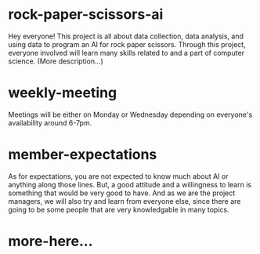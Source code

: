 # rock-paper-scissors-ai

Hey everyone! This project is all about data collection, data analysis, and using data to program an AI for rock paper scissors. Through this project, everyone involved will learn many skills related to and a part of computer science. (More description...)

# weekly-meeting
Meetings will be either on Monday or Wednesday depending on everyone's availability around 6-7pm.

# member-expectations
As for expectations, you are not expected to know much about AI or anything along those lines. But, a good attitude and a willingness to learn is something that would be very good to have. And as we are the project managers, we will also try and learn from everyone else, since there are going to be some people that are very knowledgable in many topics.

# more-here...
